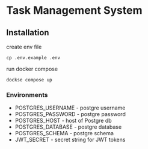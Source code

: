 # Task Management System

## Installation

create env file
```shell
cp .env.example .env
```

run docker compose
```shell
dockse compose up
```

### Environments

* POSTGRES_USERNAME - postgre username
* POSTGRES_PASSWORD - postgre password
* POSTGRES_HOST - host of Postgre db
* POSTGRES_DATABASE - postgre database
* POSTGRES_SCHEMA - postgre schema
* JWT_SECRET - secret string for JWT tokens